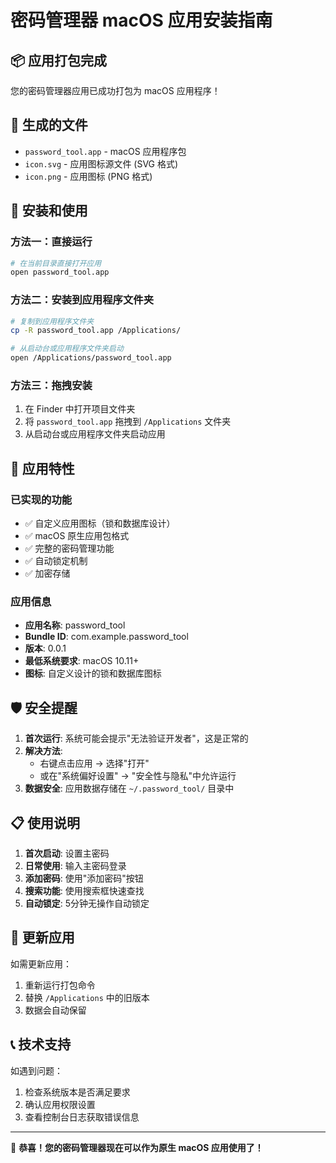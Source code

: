 # 密码管理器 macOS 应用安装指南

## 📦 应用打包完成

您的密码管理器应用已成功打包为 macOS 应用程序！

## 📁 生成的文件

- `password_tool.app` - macOS 应用程序包
- `icon.svg` - 应用图标源文件 (SVG 格式)
- `icon.png` - 应用图标 (PNG 格式)

## 🚀 安装和使用

### 方法一：直接运行
```bash
# 在当前目录直接打开应用
open password_tool.app
```

### 方法二：安装到应用程序文件夹
```bash
# 复制到应用程序文件夹
cp -R password_tool.app /Applications/

# 从启动台或应用程序文件夹启动
open /Applications/password_tool.app
```

### 方法三：拖拽安装
1. 在 Finder 中打开项目文件夹
2. 将 `password_tool.app` 拖拽到 `/Applications` 文件夹
3. 从启动台或应用程序文件夹启动应用

## 🔧 应用特性

### 已实现的功能
- ✅ 自定义应用图标（锁和数据库设计）
- ✅ macOS 原生应用包格式
- ✅ 完整的密码管理功能
- ✅ 自动锁定机制
- ✅ 加密存储

### 应用信息
- **应用名称**: password_tool
- **Bundle ID**: com.example.password_tool
- **版本**: 0.0.1
- **最低系统要求**: macOS 10.11+
- **图标**: 自定义设计的锁和数据库图标

## 🛡️ 安全提醒

1. **首次运行**: 系统可能会提示"无法验证开发者"，这是正常的
2. **解决方法**: 
   - 右键点击应用 → 选择"打开"
   - 或在"系统偏好设置" → "安全性与隐私"中允许运行
3. **数据安全**: 应用数据存储在 `~/.password_tool/` 目录中

## 📋 使用说明

1. **首次启动**: 设置主密码
2. **日常使用**: 输入主密码登录
3. **添加密码**: 使用"添加密码"按钮
4. **搜索功能**: 使用搜索框快速查找
5. **自动锁定**: 5分钟无操作自动锁定

## 🔄 更新应用

如需更新应用：
1. 重新运行打包命令
2. 替换 `/Applications` 中的旧版本
3. 数据会自动保留

## 📞 技术支持

如遇到问题：
1. 检查系统版本是否满足要求
2. 确认应用权限设置
3. 查看控制台日志获取错误信息

---

🎉 **恭喜！您的密码管理器现在可以作为原生 macOS 应用使用了！**